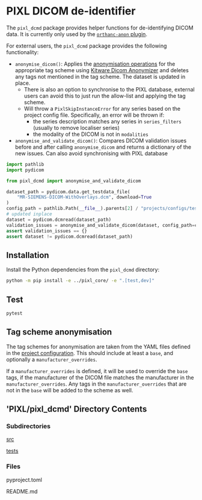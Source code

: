 # PIXL DICOM de-identifier

The `pixl_dcmd` package provides helper functions for de-identifying DICOM data. It is currently
only used by the [`orthanc-anon` plugin](../orthanc/orthanc-anon/plugin/pixl.py).

For external users, the `pixl_dcmd` package provides the following functionality:

- `anonymise_dicom()`: Applies the [anonymisation operations](#tag-scheme-anonymisation) 
   for the appropriate tag scheme using [Kitware Dicom Anonymizer](https://github.com/KitwareMedical/dicom-anonymizer)
   and deletes any tags not mentioned in the tag scheme. The dataset is updated in place.
     - There is also an option to synchronise to the PIXL database, external users can avoid this
   to just run the allow-list and applying the tag scheme.
     - Will throw a `PixlSkipInstanceError` for any series based on the project config file. Specifically, an error
       will be thrown if:
       - the series description matches any series in `series_filters` (usually to remove localiser series)
       - the modality of the DICOM is not in `modalities`
- `anonymise_and_validate_dicom()`: Compares DICOM validation issues before and after calling `anonymise_dicom`
  and returns a dictionary of the new issues. Can also avoid synchronising with PIXL database

```python
import pathlib
import pydicom

from pixl_dcmd import anonymise_and_validate_dicom

dataset_path = pydicom.data.get_testdata_file(
    "MR-SIEMENS-DICOM-WithOverlays.dcm", download=True
)
config_path = pathlib.Path(__file__).parents[2] / "projects/configs/test-extract-uclh-omop-cdm.yaml"
# updated inplace
dataset = pydicom.dcmread(dataset_path)
validation_issues = anonymise_and_validate_dicom(dataset, config_path=config_path, synchronise_pixl_db=False)
assert validation_issues == {}
assert dataset != pydicom.dcmread(dataset_path)
```


## Installation

Install the Python dependencies from the `pixl_dcmd` directory:

```bash
python -m pip install -e ../pixl_core/ -e ".[test,dev]"
```

## Test

```bash
pytest
```

## Tag scheme anonymisation

The tag schemes for anonymisation are taken from the YAML files defined in the
[project configuration](../README.md#the-config-YAML-file). This should include at least a `base`,
and optionally a `manufacturer_overrides`.

If a `manufacturer_overrides` is defined, it will be used to override the `base` tags, if the
manufacturer of the DICOM file matches the manufacturer in the `manufacturer_overrides`. Any tags
in the `manufacturer_overrides` that are not in the `base` will be added to the scheme as well.

## 'PIXL/pixl_dcmd' Directory Contents

### Subdirectories

[src](./src/README.md)

[tests](./tests/README.md)

### Files

pyproject.toml

README.md

